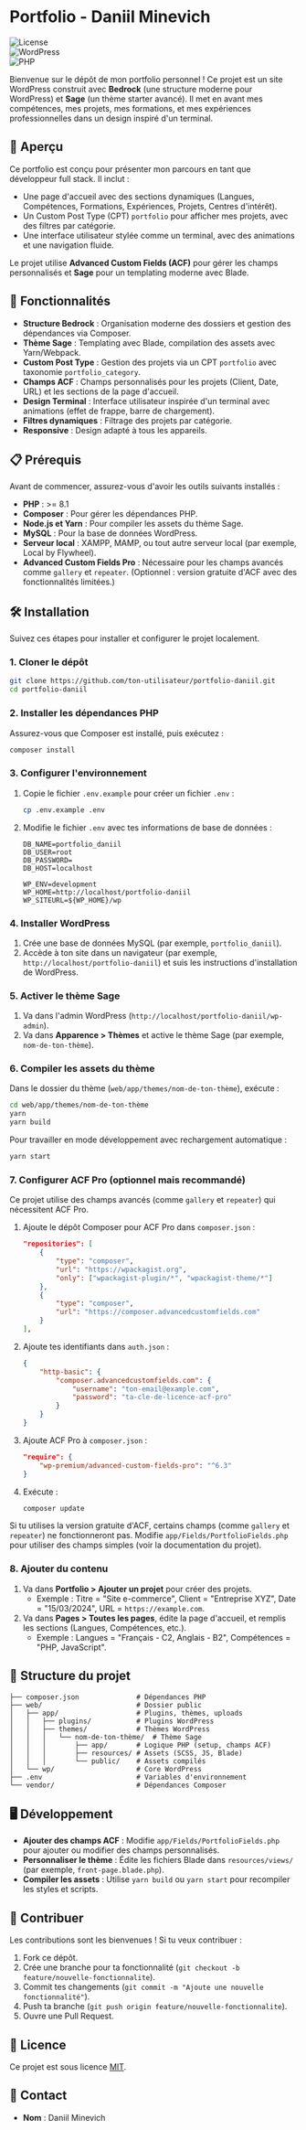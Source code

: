 
# Portfolio - Daniil Minevich

![License](https://img.shields.io/badge/license-MIT-blue.svg)  
![WordPress](https://img.shields.io/badge/WordPress-6.7.2-blue.svg)  
![PHP](https://img.shields.io/badge/PHP-%3E%3D8.1-blue.svg)

Bienvenue sur le dépôt de mon portfolio personnel ! Ce projet est un site WordPress construit avec **Bedrock** (une structure moderne pour WordPress) et **Sage** (un thème starter avancé). Il met en avant mes compétences, mes projets, mes formations, et mes expériences professionnelles dans un design inspiré d'un terminal.

## 📖 Aperçu

Ce portfolio est conçu pour présenter mon parcours en tant que développeur full stack. Il inclut :
- Une page d'accueil avec des sections dynamiques (Langues, Compétences, Formations, Expériences, Projets, Centres d'intérêt).
- Un Custom Post Type (CPT) `portfolio` pour afficher mes projets, avec des filtres par catégorie.
- Une interface utilisateur stylée comme un terminal, avec des animations et une navigation fluide.

Le projet utilise **Advanced Custom Fields (ACF)** pour gérer les champs personnalisés et **Sage** pour un templating moderne avec Blade.

## 🚀 Fonctionnalités

- **Structure Bedrock** : Organisation moderne des dossiers et gestion des dépendances via Composer.
- **Thème Sage** : Templating avec Blade, compilation des assets avec Yarn/Webpack.
- **Custom Post Type** : Gestion des projets via un CPT `portfolio` avec taxonomie `portfolio_category`.
- **Champs ACF** : Champs personnalisés pour les projets (Client, Date, URL) et les sections de la page d'accueil.
- **Design Terminal** : Interface utilisateur inspirée d'un terminal avec animations (effet de frappe, barre de chargement).
- **Filtres dynamiques** : Filtrage des projets par catégorie.
- **Responsive** : Design adapté à tous les appareils.

## 📋 Prérequis

Avant de commencer, assurez-vous d'avoir les outils suivants installés :

- **PHP** : >= 8.1
- **Composer** : Pour gérer les dépendances PHP.
- **Node.js et Yarn** : Pour compiler les assets du thème Sage.
- **MySQL** : Pour la base de données WordPress.
- **Serveur local** : XAMPP, MAMP, ou tout autre serveur local (par exemple, Local by Flywheel).
- **Advanced Custom Fields Pro** : Nécessaire pour les champs avancés comme `gallery` et `repeater`. (Optionnel : version gratuite d'ACF avec des fonctionnalités limitées.)

## 🛠️ Installation

Suivez ces étapes pour installer et configurer le projet localement.

### 1. Cloner le dépôt
```bash
git clone https://github.com/ton-utilisateur/portfolio-daniil.git
cd portfolio-daniil
```

### 2. Installer les dépendances PHP
Assurez-vous que Composer est installé, puis exécutez :
```bash
composer install
```

### 3. Configurer l'environnement
1. Copie le fichier `.env.example` pour créer un fichier `.env` :
   ```bash
   cp .env.example .env
   ```
2. Modifie le fichier `.env` avec tes informations de base de données :
   ```
   DB_NAME=portfolio_daniil
   DB_USER=root
   DB_PASSWORD=
   DB_HOST=localhost

   WP_ENV=development
   WP_HOME=http://localhost/portfolio-daniil
   WP_SITEURL=${WP_HOME}/wp
   ```

### 4. Installer WordPress
1. Crée une base de données MySQL (par exemple, `portfolio_daniil`).
2. Accède à ton site dans un navigateur (par exemple, `http://localhost/portfolio-daniil`) et suis les instructions d'installation de WordPress.

### 5. Activer le thème Sage
1. Va dans l'admin WordPress (`http://localhost/portfolio-daniil/wp-admin`).
2. Va dans **Apparence > Thèmes** et active le thème Sage (par exemple, `nom-de-ton-thème`).

### 6. Compiler les assets du thème
Dans le dossier du thème (`web/app/themes/nom-de-ton-thème`), exécute :
```bash
cd web/app/themes/nom-de-ton-thème
yarn
yarn build
```

Pour travailler en mode développement avec rechargement automatique :
```bash
yarn start
```

### 7. Configurer ACF Pro (optionnel mais recommandé)
Ce projet utilise des champs avancés (comme `gallery` et `repeater`) qui nécessitent ACF Pro.
1. Ajoute le dépôt Composer pour ACF Pro dans `composer.json` :
   ```json
   "repositories": [
       {
           "type": "composer",
           "url": "https://wpackagist.org",
           "only": ["wpackagist-plugin/*", "wpackagist-theme/*"]
       },
       {
           "type": "composer",
           "url": "https://composer.advancedcustomfields.com"
       }
   ],
   ```
2. Ajoute tes identifiants dans `auth.json` :
   ```json
   {
       "http-basic": {
           "composer.advancedcustomfields.com": {
               "username": "ton-email@example.com",
               "password": "ta-cle-de-licence-acf-pro"
           }
       }
   }
   ```
3. Ajoute ACF Pro à `composer.json` :
   ```json
   "require": {
       "wp-premium/advanced-custom-fields-pro": "^6.3"
   }
   ```
4. Exécute :
   ```bash
   composer update
   ```

Si tu utilises la version gratuite d'ACF, certains champs (comme `gallery` et `repeater`) ne fonctionneront pas. Modifie `app/Fields/PortfolioFields.php` pour utiliser des champs simples (voir la documentation du projet).

### 8. Ajouter du contenu
1. Va dans **Portfolio > Ajouter un projet** pour créer des projets.
    - Exemple : Titre = "Site e-commerce", Client = "Entreprise XYZ", Date = "15/03/2024", URL = `https://example.com`.
2. Va dans **Pages > Toutes les pages**, édite la page d'accueil, et remplis les sections (Langues, Compétences, etc.).
    - Exemple : Langues = "Français - C2, Anglais - B2", Compétences = "PHP, JavaScript".

## 📂 Structure du projet

```
├── composer.json              # Dépendances PHP
├── web/                       # Dossier public
│   ├── app/                   # Plugins, thèmes, uploads
│   │   ├── plugins/           # Plugins WordPress
│   │   ├── themes/            # Thèmes WordPress
│   │   │   └── nom-de-ton-thème/  # Thème Sage
│   │   │       ├── app/       # Logique PHP (setup, champs ACF)
│   │   │       ├── resources/ # Assets (SCSS, JS, Blade)
│   │   │       └── public/    # Assets compilés
│   └── wp/                    # Core WordPress
├── .env                       # Variables d'environnement
└── vendor/                    # Dépendances Composer
```

## 🖥️ Développement

- **Ajouter des champs ACF** : Modifie `app/Fields/PortfolioFields.php` pour ajouter ou modifier des champs personnalisés.
- **Personnaliser le thème** : Édite les fichiers Blade dans `resources/views/` (par exemple, `front-page.blade.php`).
- **Compiler les assets** : Utilise `yarn build` ou `yarn start` pour recompiler les styles et scripts.

## 🤝 Contribuer

Les contributions sont les bienvenues ! Si tu veux contribuer :
1. Fork ce dépôt.
2. Crée une branche pour ta fonctionnalité (`git checkout -b feature/nouvelle-fonctionnalite`).
3. Commit tes changements (`git commit -m "Ajoute une nouvelle fonctionnalité"`).
4. Push ta branche (`git push origin feature/nouvelle-fonctionnalite`).
5. Ouvre une Pull Request.

## 📜 Licence

Ce projet est sous licence [MIT](LICENSE).

## 📧 Contact

- **Nom** : Daniil Minevich
